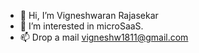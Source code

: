 - 👋 Hi, I’m Vigneshwaran Rajasekar
- 👀 I’m interested in microSaaS.
- 📫 Drop a mail vigneshw1811@gmail.com 

<!---
rvigneshw/rvigneshw is a ✨ special ✨ repository because its `README.md` (this file) appears on your GitHub profile.
You can click the Preview link to take a look at your changes.
--->
